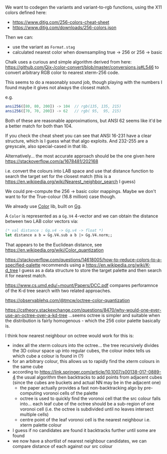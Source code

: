 We want to codegen the variants and variant-to-rgb functions, using the X11 colors defined here:

- https://www.ditig.com/256-colors-cheat-sheet
- https://www.ditig.com/downloads/256-colors.json

Then we can:

- use the variant as `Format.stag`
- calculated nearest color when downsampling true -> 256 or 256 -> basic

Chalk uses a curious and simple algorithm derived from here: https://github.com/Qix-/color-convert/blob/master/conversions.js#L546 to convert arbitrary RGB color to nearest xterm-256 code.

This seems to do a reasonably sound job, though playing with the numbers I found maybe it gives not always the closest match.

e.g.
```js
ansi256([80, 80, 200]) -> 104  // rgb(135, 135, 215)
ansi256([70, 70, 200]) -> 62   // rgb( 95,  95, 215)
``` 

Both of these are reasonable approximations, but ANSI 62 seems like it'd be a better match for both than 104.

If you check the cheat sheet you can see that ANSI 16-231 have a clear structure, which is I guess what that algo exploits. And 232-255 are a greyscale, also special-cased in that lib.

Alternatively... the most accurate approach should be the one given here https://stackoverflow.com/a/1678481/202168

i.e. convert the colours into LAB space and use that distance function to search the target set for the closest match (this is a https://en.wikipedia.org/wiki/Nearest_neighbor_search I guess)

We could pre-compute the 256 -> basic color mappings. Maybe we don't want to for the True-colour (16.8 million) case though.

We already use [Color](https://github.com/anuragsoni/color) lib, built on [Gg](https://github.com/dbuenzli/gg).

A `Color` is represented as a `Gg.V4` 4-vector and we can obtain the distance between two LAB color vectors via:

```ocaml
(* val distance : Gg.v4 -> Gg.v4 -> float *)
let distance a b = Gg.V4.sub a b |> Gg.V4.norm;;
```

That appears to be the Euclidean distance, see https://en.wikipedia.org/wiki/Color_quantization

https://stackoverflow.com/questions/14618005/how-to-reduce-colors-to-a-specified-palette recommends using a https://en.wikipedia.org/wiki/K-d_tree I guess as a data structure to store the target palette and then search it for nearest match.

https://www.cs.umd.edu/~mount/Papers/DCC.pdf compares perforamnce of the K-d tree search with two related approaches.

https://observablehq.com/@tmcw/octree-color-quantization

https://cstheory.stackexchange.com/questions/8470/why-would-one-ever-use-an-octree-over-a-kd-tree ...seems octree is simpler and suitable when the distribution is fairly homogenous - which the 256 color palette basically is.

I think how nearest neighbour on octree would work for this is:

- index all the xterm colours into the octree... the tree recursively divides the 3D colour space up into regular cubes, the colour index tells us which cube a colour is found in (?)
- for an arbitrary colour, this allows us to rapidly find the xterm colours in the same cube
- according to https://link.springer.com/article/10.1007/s00138-017-0889-4 the usual algorithm then backtracks to add points from adjacent cubes (since the cubes are buckets and actual NN may be in the adjacent one)
  - the paper actually provides a fast non-backtracking algo by pre-computing voronoi cells of the palette
  - octree is used to quickly find the voronoi cell that the src colour falls into... each leaf cube of the octree should be a sub-region of one voronoi cell (i.e. the octree is subdivided until no leaves intersect multiple cells)
  - centre point of the leaf voronoi cell is the nearest neighbour i.e. xterm palette colour
- I guess if no candidates are found it backtracks further until some are found
- we now have a shortlist of nearest neighbour candidates, we can compare distance of each against our src colour
